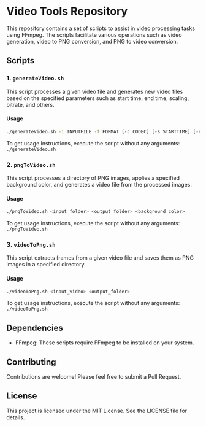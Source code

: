 # Video Tools Repository

This repository contains a set of scripts to assist in video processing tasks using FFmpeg. The scripts facilitate various operations such as video generation, video to PNG conversion, and PNG to video conversion.

## Scripts

### 1. `generateVideo.sh`

This script processes a given video file and generates new video files based on the specified parameters such as start time, end time, scaling, bitrate, and others.

#### Usage

```bash
./generateVideo.sh -i INPUTFILE -f FORMAT [-c CODEC] [-s STARTTIME] [-e ENDTIME] [-w WIDTH|-h HEIGHT] [-k KEYFRAME_DISTANCE] [-a AUTO_ALT_REF] [-l LAG_IN_FRAMES] BITRATE_PAIRS...
```
To get usage instructions, execute the script without any arguments: `./generateVideo.sh`


### 2. `pngToVideo.sh`
This script processes a directory of PNG images, applies a specified background color, and generates a video file from the processed images.

#### Usage

```bash
./pngToVideo.sh <input_folder> <output_folder> <background_color>
```
To get usage instructions, execute the script without any arguments: `./pngToVideo.sh`

### 3. `videoToPng.sh`
This script extracts frames from a given video file and saves them as PNG images in a specified directory.

#### Usage

```bash
./videoToPng.sh <input_video> <output_folder>
```
To get usage instructions, execute the script without any arguments: `./videoToPng.sh`

## Dependencies
- FFmpeg: These scripts require FFmpeg to be installed on your system.

## Contributing
Contributions are welcome! Please feel free to submit a Pull Request.

## License
This project is licensed under the MIT License. See the LICENSE file for details.